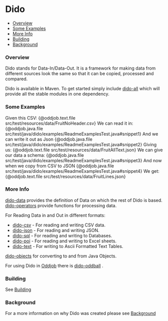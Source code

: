 Dido
====

- [Overview](#overview)
- [Some Examples](#some-examples)
- [More Info](#more-info)
- [Building](#building)
- [Background](#background)

### Overview

Dido stands for Data-In/Data-Out. It is a framework for making data from different sources
look the same so that it can be copied, processed and compared.

Dido is available in Maven. To get started simply include [dido-all](https://mvnrepository.com/artifact/uk.co.rgordon/dido-all)
which will provide all the stable modules in one dependency.

### Some Examples

Given this CSV:
{@oddjob.text.file  src/test/resources/data/FruitNoHeader.csv}
We can read it in:
{@oddjob.java.file src/test/java/dido/examples/ReadmeExamplesTest.java#snippet1}
And we can write it out as Json
{@oddjob.java.file src/test/java/dido/examples/ReadmeExamplesTest.java#snippet2}
Giving us:
{@oddjob.text.file src/test/resources/data/FruitAllText.json}
We can give our data a schema:
{@oddjob.java.file src/test/java/dido/examples/ReadmeExamplesTest.java#snippet3}
And now when we copy from CSV to JSON
{@oddjob.java.file src/test/java/dido/examples/ReadmeExamplesTest.java#snippet4}
We get:
{@oddjob.text.file src/test/resources/data/FruitLines.json}

### More Info

[dido-data](docs/DIDO-DATA.md) provides the definition of Data on which the rest of Dido is based.
[dido-operators](docs/DIDO-OPERATORS.md) provide functions for processing data.

For Reading Data in and Out in different formats: 
 - [dido-csv](docs/DIDO-CSV.md) - For reading and writing CSV data.  
 - [dido-json](docs/DIDO-JSON.md) - For reading and writing JSON. 
 - [dido-sql](docs/DIDO-SQL.md) - For reading and writing to Databases.
 - [dido-poi](docs/DIDO-POI.md) - For reading and writing to Excel sheets.
 - [dido-text](docs/DIDO-TEXT.md) - For writing to Ascii Formatted Text Tables.

[dido-objects](docs/DIDO-OBJECTS.md) for converting to and from Java Objects.

For using Dido in [Oddjob](http://rgordon.co.uk/oddjob) there is [dido-oddball](docs/DIDO-ODDBALL.md) .

### Building

See [Building](BUILDING.md)

### Background

For a more information on why Dido was created please see
[Background](BACKGROUND.md)

